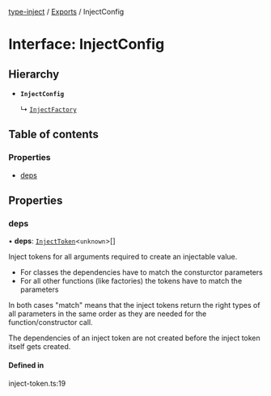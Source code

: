 [type-inject](../README.md) / [Exports](../modules.md) / InjectConfig

# Interface: InjectConfig

## Hierarchy

- **`InjectConfig`**

  ↳ [`InjectFactory`](InjectFactory.md)

## Table of contents

### Properties

- [deps](InjectConfig.md#deps)

## Properties

### deps

• **deps**: [`InjectToken`](../modules.md#injecttoken)<`unknown`\>[]

Inject tokens for all arguments required to create an injectable value.

- For classes the dependencies have to match the consturctor parameters
- For all other functions (like factories) the tokens have to match the parameters

In both cases "match" means that the inject tokens return the right types of
all parameters in the same order as they are needed for the function/constructor call.

The dependencies of an inject token are not created before the inject token
itself gets created.

#### Defined in

inject-token.ts:19
